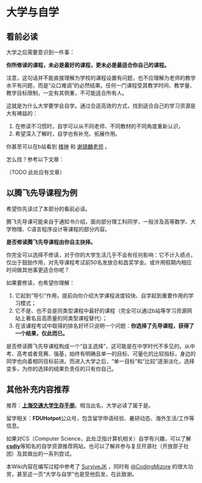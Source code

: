 # 大学与自学

## 看前必读

大学之后需要意识到一件事：

**你所修读的课程，未必是最好的课程，更未必是最适合你自己的课程。**

注意，这句话并不能直接理解为学校的课程设置有问题，也不应理解为老师的教学水平有问题，而是“众口难调”的必然结果。任何一门课程受其教学时间、教学量、教学目标限制，一定有其侧重，不可能适合所有人。

这就是为什么大学要学会自学。通过合适高效的方式，找到适合自己的学习资源是大有裨益的：

1. 在修读不习惯时，自学可以从不同老师、不同教材的不同角度重新认识，
2. 希望深入了解时，自学也有补充、拓展作用。

你甚至可以在b站看到 [楼神](https://space.bilibili.com/3494376705624131/) 和 [谢锡麟老师](https://space.bilibili.com/589977552) 。

怎么找？参考以下文章：

（TODO 此处应有文章）

## 以腾飞先导课程为例

希望你先读过了本部分的看前必读。

腾飞先导课可能来自于通知书介绍，面向部分理工科同学，一般涉及高等数学、大学物理、C语言程序设计等课程的部分内容。

**是否修读腾飞先导课程由你自主抉择。**

你完全可以选择不修读，对于你的大学生活几乎不会有任何影响：它不计入绩点，仅出于鼓励作用，对先导课程考试前50名发放合和昌奖学金。或许用假期内相应时间做其他事更适合你呢？

如果要修读，也希望你理解：

1. 它起到“导引”作用，提前向你介绍大学课程进度较快、自学起到重要作用的学习模式；
2. 它不是、也不会是同类型课程中最好的课程（完全可以通过b站等学习资源网站上著名且高质量的同类型课程替代）；
3. 在该课程考试中取得的排名好坏只说明一个问题：**你选择了先导课程，获得了一个结果，仅此而已。**

是否修读腾飞先导课程构成一个“自主选择”，这可能是在中学时代不多见的。从中考、高考或者竞赛、强基，始终有明确且单一的目标、可量化的比较指标，身边的同学也向着相同目标前进。而进入大学之后，“单一目标”和“比较”逐渐淡化，选择变多，为你的选择的结果负责任的只有你自己。

## 其他补充内容推荐

推荐：[**上海交通大学生存手册**](https://survivesjtu.gitbook.io/survivesjtumanual)。相当出名，大学必读了属于是。

留学相关：**FDUHotpot**公众号，包含留学申请经验、暑研动态、海外生活/工作等信息。

如果对CS（Computer Science，此处泛指计算机相关）自学有兴趣，可以了解[**csdiy**](https://csdiy.wiki/)等知名的自学资源推荐网站，也可以了解并参与复旦开源社（开放原子社团）及其做出的一系列尝试。

本Wiki内容在编写过程中参考了 [SurviveJK](https://survivejk.gitbook.io/survivejk) ，同时有 [@CodingMizore](https://github.com/CodingMizore) 的很大功劳，甚至这一页“大学与自学”也是受他启发，在此致谢。